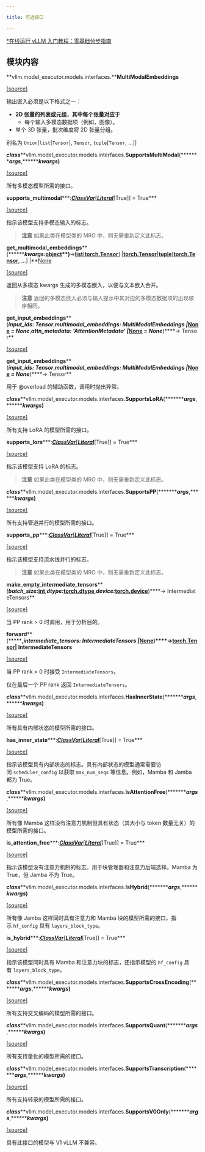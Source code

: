 ```yaml
---

title: 可选接口

---
```



[*在线运行 vLLM 入门教程：零基础分步指南](https://openbayes.com/console/public/tutorials/rXxb5fZFr29?utm_source=vLLM-CNdoc&utm_medium=vLLM-CNdoc-V1&utm_campaign=vLLM-CNdoc-V1-25ap)


## 模块内容

**vllm.model_executor.models.interfaces.****MultiModalEmbeddings**

[[source]](https://github.com/vllm-project/vllm/blob/main/#L1588)

输出嵌入必须是以下格式之一：

* **2D 张量的列表或元组，其中每个张量对应于**
   * 每个输入多模态数据项（例如，图像）。
* 单个 3D 张量，批次维度将 2D 张量分组。

别名为 `Union`[`list`[`Tensor`], `Tensor`, `tuple`[`Tensor`, …]]


***class*****vllm.model_executor.models.interfaces.****SupportsMultiModal****(************args*****,*************kwargs*****)**

[[source]](https://github.com/vllm-project/vllm/blob/main/vllm/model_executor/models/interfaces.py#L33)

所有多模态模型所需的接口。


**supports_multimodal*****:***[ClassVar](https://docs.python.org/3/library/typing.html#typing.ClassVar)***[***[Literal](https://docs.python.org/3/library/typing.html#typing.Literal)***[True]] = True***

[[source]](https://github.com/vllm-project/vllm/blob/main/vllm/model_executor/models/interfaces.py#L33)

指示该模型支持多模态输入的标志。


>**注意**
>如果此类在模型类的 MRO 中，则无需重新定义此标志。

**get_multimodal_embeddings****(*************kwargs:***[object](https://docs.python.org/3/library/functions.html#object)**)****→**[list](https://docs.python.org/3/library/stdtypes.html#list)**[**[torch.Tensor](https://pytorch.org/docs/stable/tensors.html#torch.Tensor)**] |**[torch.Tensor](https://pytorch.org/docs/stable/tensors.html#torch.Tensor)**|**[tuple](https://docs.python.org/3/library/stdtypes.html#tuple)**[**[torch.Tensor](https://pytorch.org/docs/stable/tensors.html#torch.Tensor)**, ...] |**[None](https://docs.python.org/3/library/constants.html#None)

[[source]](https://github.com/vllm-project/vllm/blob/main/vllm/model_executor/models/interfaces.py#L46)

返回从多模态 kwargs 生成的多模态嵌入，以便与文本嵌入合并。


>**注意**
>返回的多模态嵌入必须与输入提示中其对应的多模态数据项的出现顺序相同。

**get_input_embeddings****(*****input_ids: Tensor*****,*****multimodal_embeddings: MultiModalEmbeddings |***[None](https://docs.python.org/3/library/constants.html#None) ***=*** ***None*****,*****attn_metadata: 'AttentionMetadata' |***[None](https://docs.python.org/3/library/constants.html#None) ***=*** ***None*****)****→ Tensor**

[[source]](https://github.com/vllm-project/vllm/blob/main/vllm/model_executor/models/interfaces.py#L2492)

**get_input_embeddings****(*****input_ids: Tensor*****,*****multimodal_embeddings: MultiModalEmbeddings |***[None](https://docs.python.org/3/library/constants.html#None) ***=*** ***None*****)****→ Tensor**

用于 @overload 的辅助函数，调用时抛出异常。


***class*****vllm.model_executor.models.interfaces.****SupportsLoRA****(************args*****,*************kwargs*****)**

[[source]](https://github.com/vllm-project/vllm/blob/main/vllm/model_executor/models/interfaces.py#L111)

所有支持 LoRA 的模型所需的接口。


**supports_lora*****:***[ClassVar](https://docs.python.org/3/library/typing.html#typing.ClassVar)***[***[Literal](https://docs.python.org/3/library/typing.html#typing.Literal)***[True]] = True***

[[source]](https://github.com/vllm-project/vllm/blob/main/vllm/model_executor/models/interfaces.py#L111)

指示该模型支持 LoRA 的标志。


>**注意**
>如果此类在模型类的 MRO 中，则无需重新定义此标志。

***class*****vllm.model_executor.models.interfaces.****SupportsPP****(************args*****,*************kwargs*****)**

[[source]](https://github.com/vllm-project/vllm/blob/main/vllm/model_executor/models/interfaces.py#L189)

所有支持管道并行的模型所需的接口。


**supports_pp*****:***[ClassVar](https://docs.python.org/3/library/typing.html#typing.ClassVar)***[***[Literal](https://docs.python.org/3/library/typing.html#typing.Literal)***[True]] = True***

[[source]](https://github.com/vllm-project/vllm/blob/main/vllm/model_executor/models/interfaces.py#L189)

指示该模型支持流水线并行的标志。


>**注意**
>如果此类在模型类的 MRO 中，则无需重新定义此标志。

**make_empty_intermediate_tensors****(*****batch_size:***[int](https://docs.python.org/3/library/functions.html#int)**,*****dtype:***[torch.dtype](https://pytorch.org/docs/stable/tensor_attributes.html#torch.dtype)**,*****device:***[torch.device](https://pytorch.org/docs/stable/tensor_attributes.html#torch.device)**)****→ IntermediateTensors**

[[source]](https://github.com/vllm-project/vllm/blob/main/vllm/model_executor/models/interfaces.py#L202)

当 PP rank > 0 时调用，用于分析目的。


**forward****(***********,*****intermediate_tensors: IntermediateTensors |***[None](https://docs.python.org/3/library/constants.html#None)**)****→**[torch.Tensor](https://pytorch.org/docs/stable/tensors.html#torch.Tensor)**| IntermediateTensors**

[[source]](https://github.com/vllm-project/vllm/blob/main/vllm/model_executor/models/interfaces.py#L211)

当 PP rank > 0 时接受 `IntermediateTensors`。

仅在最后一个 PP rank 返回 `IntermediateTensors`。


***class*****vllm.model_executor.models.interfaces.****HasInnerState****(************args*****,*************kwargs*****)**

[[source]](https://github.com/vllm-project/vllm/blob/main/vllm/model_executor/models/interfaces.py#L304)

所有具有内部状态的模型所需的接口。


**has_inner_state*****:***[ClassVar](https://docs.python.org/3/library/typing.html#typing.ClassVar)***[***[Literal](https://docs.python.org/3/library/typing.html#typing.Literal)***[True]] = True***

[[source]](https://github.com/vllm-project/vllm/blob/main/vllm/model_executor/models/interfaces.py#L304)

指示该模型具有内部状态的标志。具有内部状态的模型通常需要访问 `scheduler_config` 以获取 `max_num_seqs` 等信息。例如，Mamba 和 Jamba 都为 True。


***class*****vllm.model_executor.models.interfaces.****IsAttentionFree****(************args*****,*************kwargs*****)**

[[source]](https://github.com/vllm-project/vllm/blob/main/vllm/model_executor/models/interfaces.py#L340)

所有像 Mamba 这样没有注意力机制但具有状态（其大小与 token 数量无关）的模型所需的接口。


**is_attention_free*****:***[ClassVar](https://docs.python.org/3/library/typing.html#typing.ClassVar)***[***[Literal](https://docs.python.org/3/library/typing.html#typing.Literal)***[True]] = True***

[[source]](https://github.com/vllm-project/vllm/blob/main/vllm/model_executor/models/interfaces.py#L340)

指示该模型没有注意力机制的标志。用于块管理器和注意力后端选择。Mamba 为 True，但 Jamba 不为 True。


***class*****vllm.model_executor.models.interfaces.****IsHybrid****(************args*****,*************kwargs*****)**

[[source]](https://github.com/vllm-project/vllm/blob/main/vllm/model_executor/models/interfaces.py#L377)

所有像 Jamba 这样同时具有注意力和 Mamba 块的模型所需的接口，指示 `hf_config` 具有 `layers_block_type`。


**is_hybrid*****:***[ClassVar](https://docs.python.org/3/library/typing.html#typing.ClassVar)***[***[Literal](https://docs.python.org/3/library/typing.html#typing.Literal)***[True]] = True***

[[source]](https://github.com/vllm-project/vllm/blob/main/vllm/model_executor/models/interfaces.py#L377)

指示该模型同时具有 Mamba 和注意力块的标志，还指示模型的 `hf_config` 具有 `layers_block_type`。


***class*****vllm.model_executor.models.interfaces.****SupportsCrossEncoding****(************args*****,*************kwargs*****)**

[[source]](https://github.com/vllm-project/vllm/blob/main/vllm/model_executor/models/interfaces.py#L414)

所有支持交叉编码的模型所需的接口。


***class*****vllm.model_executor.models.interfaces.****SupportsQuant****(************args*****,*************kwargs*****)**

[[source]](https://github.com/vllm-project/vllm/blob/main/vllm/model_executor/models/interfaces.py#L448)

所有支持量化的模型所需的接口。


***class*****vllm.model_executor.models.interfaces.****SupportsTranscription****(************args*****,*************kwargs*****)**

[[source]](https://github.com/vllm-project/vllm/blob/main/vllm/model_executor/models/interfaces.py#L478)

所有支持转录的模型所需的接口。


***class*****vllm.model_executor.models.interfaces.****SupportsV0Only****(************args*****,*************kwargs*****)**

[[source]](https://github.com/vllm-project/vllm/blob/main/vllm/model_executor/models/interfaces.py#L505)

具有此接口的模型与 V1 vLLM 不兼容。
